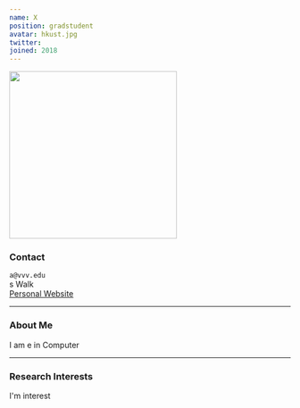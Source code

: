 ```yaml
---
name: X
position: gradstudent
avatar: hkust.jpg
twitter:
joined: 2018
---
```


<img width="300" src="{{site.baseurl}}/images/people/{{page.avatar}}" data-action="zoom">

### Contact

<i class="fa fa-envelope-o"></i>  `a@vvv.edu`<br>
<i class="fa fa-building"></i> s Walk <br>
 [Personal Website](https://xxx.github.io/)

<hr>

### About Me 

I am e in Computer 
<hr>

### Research Interests

I'm interest

